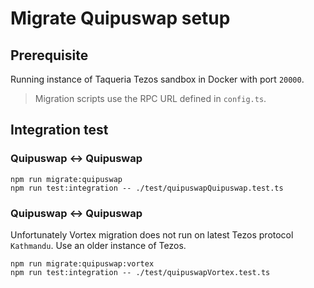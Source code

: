 # Migrate Quipuswap setup

## Prerequisite

Running instance of Taqueria Tezos sandbox in Docker with port `20000`. 

> Migration scripts use the RPC URL defined in `config.ts`.

## Integration test

### Quipuswap <-> Quipuswap

```
npm run migrate:quipuswap
npm run test:integration -- ./test/quipuswapQuipuswap.test.ts
```

### Quipuswap <-> Quipuswap

Unfortunately Vortex migration does not run on latest Tezos protocol `Kathmandu`. Use an older instance of Tezos.

```
npm run migrate:quipuswap:vortex
npm run test:integration -- ./test/quipuswapVortex.test.ts
```
